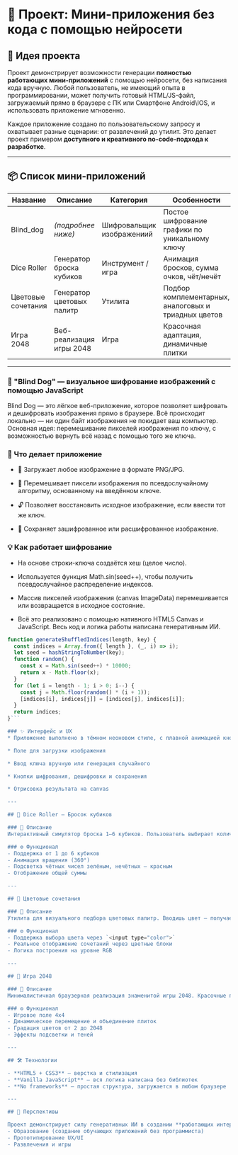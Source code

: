 # 🎯 Проект: Мини-приложения без кода с помощью нейросети

## 🧠 Идея проекта

Проект демонстрирует возможности генерации **полностью работающих мини-приложений** с помощью нейросети, без написания кода вручную. Любой пользователь, не имеющий опыта в программировании, может получить готовый HTML/JS-файл, загружаемый прямо в браузере c ПК или Смартфоне Android\IOS, и использовать приложение мгновенно.

Каждое приложение создано по пользовательскому запросу и охватывает разные сценарии: от развлечений до утилит. Это делает проект примером **доступного и креативного no-code-подхода к разработке**.

---

## 📦 Список мини-приложений

| Название        | Описание | Категория | Особенности |
|-----------------|----------|-----------|-------------|
| Blind_dog       | *(подробнее ниже)* | Шифровальщик изображениий | Постое шифрование графики по уникальному ключу |
| Dice Roller     | Генератор броска кубиков | Инструмент / игра | Анимация бросков, сумма очков, чёт/нечёт |
| Цветовые сочетания | Генератор цветовых палитр | Утилита | Подбор комплементарных, аналоговых и триадных цветов |
| Игра 2048       | Веб-реализация игры 2048 | Игра | Красочная адаптация, динамичные плитки |

---

### 🐶 "Blind Dog" — визуальное шифрование изображений с помощью JavaScript
Blind Dog — это лёгкое веб-приложение, которое позволяет шифровать и дешифровать изображения прямо в браузере. Всё происходит локально — ни один байт изображения не покидает ваш компьютер. Основная идея: перемешивание пикселей изображения по ключу, с возможностью вернуть всё назад с помощью того же ключа.

<!-- если будет изображение -->

### 🔧 Что делает приложение
* 📁 Загружает любое изображение в формате PNG/JPG.

* 🔐 Перемешивает пиксели изображения по псевдослучайному алгоритму, основанному на введённом ключе.

* 🔓 Позволяет восстановить исходное изображение, если ввести тот же ключ.

* 💾 Сохраняет зашифрованное или расшифрованное изображение.

### 💡 Как работает шифрование
* На основе строки-ключа создаётся хеш (целое число).

* Используется функция Math.sin(seed++), чтобы получить псевдослучайное распределение индексов.

* Массив пикселей изображения (canvas ImageData) перемешивается или возвращается в исходное состояние.

* Всё это реализовано с помощью нативного HTML5 Canvas и JavaScript. Весь код и логика работы написана генеративным ИИ.

```js
function generateShuffledIndices(length, key) {
  const indices = Array.from({ length }, (_, i) => i);
  let seed = hashStringToNumber(key);
  function random() {
    const x = Math.sin(seed++) * 10000;
    return x - Math.floor(x);
  }
  for (let i = length - 1; i > 0; i--) {
    const j = Math.floor(random() * (i + 1));
    [indices[i], indices[j]] = [indices[j], indices[i]];
  }
  return indices;
}```

### ✨ Интерфейс и UX
* Приложение выполнено в тёмном неоновом стиле, с плавной анимацией кнопок и простым управлением:

* Поле для загрузки изображения

* Ввод ключа вручную или генерация случайного

* Кнопки шифрования, дешифровки и сохранения

* Отрисовка результата на canvas

---

## 🎲 Dice Roller — Бросок кубиков

### 📝 Описание  
Интерактивный симулятор броска 1–6 кубиков. Пользователь выбирает количество кубов, жмёт кнопку «Roll» — и на экране анимированно отображаются результаты.

### ⚙️ Функционал
- Поддержка от 1 до 6 кубиков
- Анимация вращения (360°)
- Подсветка чётных чисел зелёным, нечётных — красным
- Отображение общей суммы

---

## 🎨 Цветовые сочетания

### 📝 Описание  
Утилита для визуального подбора цветовых палитр. Вводишь цвет — получаешь **комплементарный**, **аналоговые** и **триадные** цвета.

### ⚙️ Функционал
- Поддержка выбора цвета через `<input type="color">`
- Реальное отображение сочетаний через цветные блоки
- Логика построения на уровне RGB

---

## 🔢 Игра 2048

### 📝 Описание  
Минималистичная браузерная реализация знаменитой игры 2048. Красочные плитки, приятные тени, адаптивный интерфейс.

### ⚙️ Функционал
- Игровое поле 4x4
- Динамическое перемещение и объединение плиток
- Градация цветов от 2 до 2048
- Эффекты подсветки и теней

---

## 🛠 Технологии

- **HTML5 + CSS3** — верстка и стилизация
- **Vanilla JavaScript** — вся логика написана без библиотек
- **No frameworks** — простая структура, загружается в любом браузере

---

## 🔮 Перспективы

Проект демонстрирует силу генеративных ИИ в создании **работающих интерфейсов и логики** на лету. Такие подходы открывают новые горизонты:
- Образование (создание обучающих приложений без программиста)
- Прототипирование UX/UI
- Развлечения и игры
